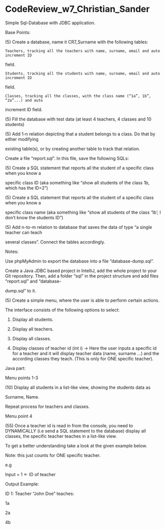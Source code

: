 # CodeReview_w7_Christian_Sander
Simple Sql-Database with JDBC application.

Base Points:

(5) Create a database, name it CR7_Surname with the following tables:

    Teachers, tracking all the teachers with name, surname, email and auto increment ID

field.

    Students, tracking all the students with name, surname, email and auto increment ID

field.

    Classes, tracking all the classes, with the class name (“1a”, 1b”, “2a”...) and auto

increment ID field.

(5) Fill the database with test data (at least 4 teachers, 4 classes and 10 students)

(5) Add 1-n relation depicting that a student belongs to a class. Do that by either  modifying

existing table(s), or by creating another table to track that relation.

Create a file “report.sql”. In this file, save the following SQLs:

(5) Create a SQL statement that reports all the student of a specific class when you know a

specific class ID (aka something like “show all students of the class 1b, which has the ID=2”)

(5) Create a SQL statement that reports all the student of a specific class when you know a

specific class name (aka something like “show all students of the class ‘1b’; I don’t know the students ID”)

(5) Add n-to-m relation to database that saves the data of type “a single teacher can teach

several classes”. Connect the tables accordingly.

Notes:

Use phpMyAdmin to export the database into a file “database-dump.sql”.

Create a Java JDBC based project in IntelliJ, add the whole project to your Git repository. Then, add a folder “sql” in the project structure and add files “report.sql” and “database-

dump.sql” to it.

(5) Create a simple menu, where the user is able to perform certain actions.

The interface consists of the following options to select:

1) Display all students.

2) Display all teachers.

3) Display all classes.

4) Display classes of teacher  id (int i) → Here the user inputs a specific id for a teacher and it will display teacher data (name, surname …) and the according classes they teach. (This is only for ONE specific teacher).

Java part:

Menu points 1-3

(10) Display all students in a list-like view, showing the students data as

Surname, Name.

Repeat process for teachers and classes.

Menu point 4

(55) Once a teacher id is read in from the console, you need to DYNAMICALLY (i.e send a SQL statement  to the database) display all classes, the specific teacher teaches in a list-like view.

To get a better understanding take a look at the given example below.

Note: this just counts for ONE specific teacher.

e.g

Input = 1 ← ID of teacher

Output Example: 

ID 1: Teacher “John Doe” teaches:

1a

2a

4b

